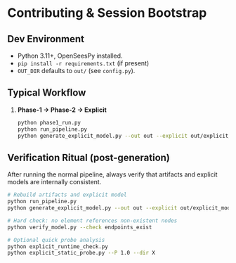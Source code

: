 # Contributing & Session Bootstrap

## Dev Environment
- Python 3.11+, OpenSeesPy installed.
- `pip install -r requirements.txt` (if present)
- `OUT_DIR` defaults to `out/` (see `config.py`).

## Typical Workflow
1) **Phase-1 → Phase-2 → Explicit**
   ```bash
   python phase1_run.py
   python run_pipeline.py
   python generate_explicit_model.py --out out --explicit out/explicit_model.py

## Verification Ritual (post-generation)

After running the normal pipeline, always verify that artifacts and explicit models are internally consistent.

```bash
# Rebuild artifacts and explicit model
python run_pipeline.py
python generate_explicit_model.py --out out --explicit out/explicit_model.py

# Hard check: no element references non-existent nodes
python verify_model.py --check endpoints_exist

# Optional quick probe analysis
python explicit_runtime_check.py
python explicit_static_probe.py --P 1.0 --dir X
